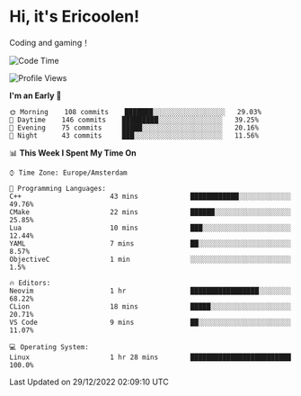 # Hi, it's Ericoolen!
Coding and gaming！

<!--START_SECTION:waka-->
![Code Time](http://img.shields.io/badge/Code%20Time-590%20hrs%2011%20mins-blue)

![Profile Views](http://img.shields.io/badge/Profile%20Views-4-blue)

**I'm an Early 🐤** 

```text
🌞 Morning    108 commits    ███████░░░░░░░░░░░░░░░░░░   29.03% 
🌆 Daytime    146 commits    █████████░░░░░░░░░░░░░░░░   39.25% 
🌃 Evening    75 commits     █████░░░░░░░░░░░░░░░░░░░░   20.16% 
🌙 Night      43 commits     ███░░░░░░░░░░░░░░░░░░░░░░   11.56%

```


📊 **This Week I Spent My Time On** 

```text
⌚︎ Time Zone: Europe/Amsterdam

💬 Programming Languages: 
C++                      43 mins             ████████████░░░░░░░░░░░░░   49.76% 
CMake                    22 mins             ██████░░░░░░░░░░░░░░░░░░░   25.85% 
Lua                      10 mins             ███░░░░░░░░░░░░░░░░░░░░░░   12.44% 
YAML                     7 mins              ██░░░░░░░░░░░░░░░░░░░░░░░   8.57% 
ObjectiveC               1 min               ░░░░░░░░░░░░░░░░░░░░░░░░░   1.5%

🔥 Editors: 
Neovim                   1 hr                █████████████████░░░░░░░░   68.22% 
CLion                    18 mins             █████░░░░░░░░░░░░░░░░░░░░   20.71% 
VS Code                  9 mins              ██░░░░░░░░░░░░░░░░░░░░░░░   11.07%

💻 Operating System: 
Linux                    1 hr 28 mins        █████████████████████████   100.0%

```


 Last Updated on 29/12/2022 02:09:10 UTC
<!--END_SECTION:waka-->

